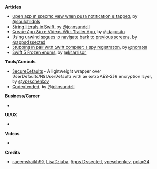
**Articles**

* [Open app in specific view when push notification is tapped](https://fluffy.es/open-specific-view-push-notification-tapped/), by [@soulchildpls](https://twitter.com/soulchildpls)
* [String literals in Swift](https://www.swiftbysundell.com/posts/string-literals-in-swift), by [@johnsundell](https://twitter.com/johnsundell)
* [Create App Store Videos With Trailer App](https://agostini.tech/2019/04/08/create-app-store-videos-with-trailer-app/), by [@dagostin](https://twitter.com/dagostin) 
* [Using unwind segues to navigate back to previous screens](https://www.appsdissected.com/unwind-segues-storyboard/), by [@appsdissected](https://twitter.com/appsdissected)
* [Stubbing in pair with Swift compiler: a spy registration](https://medium.com/flawless-app-stories/stubbing-in-pair-with-swift-compiler-a-spy-registration-bbfdc1cf87a1?source=friends_link&sk=fbfc4b66bdffb339f11b857facbee07c), by [@norapsi](https://twitter.com/norapsi)
* [Swift 5 Frozen enums](https://useyourloaf.com/blog/swift-5-frozen-enums/), by [@kharrison](https://twitter.com/kharrison)

**Tools/Controls**

* [SecureDefaults](https://github.com/vpeschenkov/SecureDefaults) - A lightweight wrapper over UserDefaults/NSUserDefaults with an extra AES-256 encryption layer, by [@vpeschenkov](https://twitter.com/vpeschenkov)
* [Codextended](https://github.com/JohnSundell/Codextended), by [@johnsundell](https://twitter.com/johnsundell)

**Business/Career**

* 

**UI/UX**

* 

**Videos**

* 

**Credits**

* [naeemshaikh90](https://github.com/naeemshaikh90), [LisaDziuba](https://github.com/lisadziuba), [Apps Dissected](https://github.com/AppsDissected), [vpeschenkov](https://github.com/vpeschenkov), [polac24](https://github.com/polac24)
